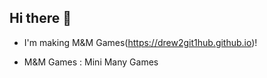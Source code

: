 ## Hi there 👋

- I'm making <a herf="https://drew2git1hub.github.io/">M&M Games(https://drew2git1hub.github.io)</a>!

- M&M Games : Mini Many Games
